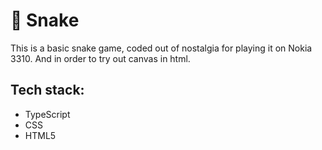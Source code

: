 # 🐍 Snake

This is a basic snake game, coded out of nostalgia for playing it on Nokia 3310.
And in order to try out canvas in html.

## Tech stack:

- TypeScript
- CSS
- HTML5
